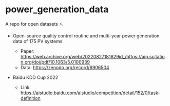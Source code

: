 # power_generation_data
A repo for open datasets ⚡️.

- Open-source quality control routine and multi-year power generation data of 175 PV systems
  - Paper: https://web.archive.org/web/20220827181829id_/https://aip.scitation.org/doi/pdf/10.1063/5.0100939
  - Data: https://zenodo.org/record/6906504
 
- Baidu KDD Cup 2022
  - Link: https://aistudio.baidu.com/aistudio/competition/detail/152/0/task-definition

